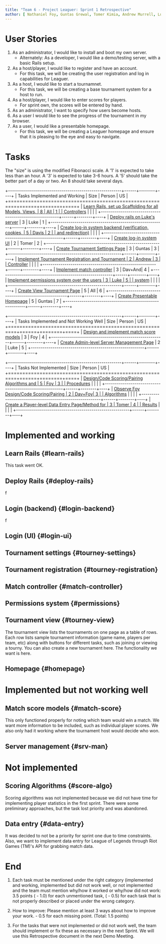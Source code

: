 ```yaml
---
title: "Team 6 - Project Leaguer: Sprint 1 Retrospective"
author: [ Nathaniel Foy, Guntas Grewal, Tomer Kimia, Andrew Murrell, Luke Shumaker, Davis Webb ]
---
```


# User Stories

1) As an administrator, I would like to install and boot my own server.
    - Alternately: As a developer, I would like a demo/testing server,
      with a basic Rails setup.
2) As a host/player, I would like to register and have an account.
    - For this task, we will be creating the user registration and log
      in capabilities for Leaguer.
3) As a host, I would like to start a tournamnet.
    - For this task, we will be creating a base tournament system for a
      host to run.
4) As a host/player, I would like to enter scores for players.
    - For sprint own, the scores will be entered by hand.
5) As an administrator, I want to specify how users become hosts.
6) As a user I would like to see the progress of the tournament in my
   browser.
7) As a user, I would like a presentable homepage.
    - For this task, we will be creating a Leaguer homepage and ensure that it
      is pleasing to the eye and easy to navigate.


# Tasks

The "size" is using the modified Fibonacci scale.  A '1' is expected
to take less than an hour.  A '3' is expected to take 3-6 hours.  A
'5' should take the better part of a day or two.  An 8 should take
several days.

+---------------------------------------------------------+------+--------+----+
| Tasks Implemented and Working                           | Size | Person | US |
+=========================================================+======+========+====+
| [Learn Rails, set up Scaffolding for all Models, Views, |    8 | All    |  1 |
| Controllers](#learn-rails)                              |      |        |    |
+---------------------------------------------------------+------+--------+----+
| [Deploy rails on Luke's server](#deploy-rails)          |    3 | Luke   |  1 |
+---------------------------------------------------------+------+--------+----+
| [Create log-in system backend (verification, cookies,   |    5 | Davis  |  2 |
| and redirection)](#login-backend)                       |      |        |    |
+---------------------------------------------------------+------+--------+----+
| [Create log-in system UI](#login-ui)                    |    2 | Tomer  |  2 |
+---------------------------------------------------------+------+--------+----+
| [Create Tournament Settings Page](#tourney-settings)    |    3 | Guntas |  3 |
+---------------------------------------------------------+------+--------+----+
| [Implement Tournament Registration and Tournament       |    2 | Andrew |  3 |
| Controller](#tourney-registration)                      |      |        |    |
+---------------------------------------------------------+------+--------+----+
| [Implement match controller](#match-controller)         |    3 | Dav+And|  4 |
+---------------------------------------------------------+------+--------+----+
| [Implement permissions system over the users            |    3 | Luke   |  5 |
| system](#permissions)                                   |      |        |    |
+---------------------------------------------------------+------+--------+----+
| [Create View Tournament Page](#tourney-view)            |    5 | All    |  6 |
+---------------------------------------------------------+------+--------+----+
| [Create Presentable Homepage](#homepage)                |    5 | Guntas |  7 |
+---------------------------------------------------------+------+--------+----+


+---------------------------------------------------------+------+--------+----+
| Tasks Implemented and Not Working Well                  | Size | Person | US |
+=========================================================+======+========+====+
| [Design and implement match score models](#match-score) |    3 | Foy    |  4 |
+---------------------------------------------------------+------+--------+----+
| [Create Admin-level Server Management Page](#srv-man)   |    2 | Luke   |  5 |
+---------------------------------------------------------+------+--------+----+


+---------------------------------------------------------+------+--------+----+
| Tasks Not Implemented                                   | Size | Person | US |
+=========================================================+======+========+====+
| [Design/Code Scoring/Pairing Algorithms and             |    5 | Foy    |  3 |
| Procedures](#score-algo)                                |      |        |    |
+---------------------------------------------------------+------+--------+----+
| [Observe Foy Design/Code Scoring/Pairing                |    2 | Dav+Foy|  3 |
| Algorithms](#score-algo)                                |      |        |    |
+---------------------------------------------------------+------+--------+----+
| [Create a Player-level Data Entry Page/Method for       |    3 | Tomer  |  4 |
| Results](#data-entry)                                   |      |        |    |
+---------------------------------------------------------+------+--------+----+

# Implemented and working

## Learn Rails {#learn-rails}

This task went OK.

## Deploy Rails {#deploy-rails}

f

## Login (backend) {#login-backend}

f

## Login (UI) {#login-ui}

## Tournament settings {#tourney-settings}

## Tournament registration {#tourney-registration}

## Match controller {#match-controller}

## Permissions system {#permissions}

## Tournament view {#tourney-view}

The tournament view lists the tournaments on one page as a table of rows. Each
row lists sample tournament information (game name, players per team, etc)
along with buttons for different tasks, such as joining or viewing a tourny.
You can also create a new tournament here. The functionality we want is
here.

## Homepage {#homepage}


# Implemented but not working well

## Match score models {#match-score}

This only functioned properly for noting which team would win a match. We want
more information to be included, such as individual player scores.  We also
only had it working where the tournament host would decide who won.

## Server management {#srv-man}



# Not implemented

## Scoring Algorithms {#score-algo}

Scoring algorithms was not implemented because we did not have time for 
implementing player statistics in the first sprint.  There were some
preliminary approaches, but the task lost priority and was abandoned.

## Data entry {#data-entry}

It was decided to not be a priority for sprint one due to time constraints. 
Also, we want to implement data entry for League of Legends through 
Riot Games (TM)'s API for grabbing match data.

# End

1. Each task must be mentioned under the right category (implemented
   and working, implemented but did not work well, or not implemented
   and the team must mention why/how it worked or why/how did not
   work: 3.5 points ( - 1.0) for each unmentioned task, ( - 0.5) for
   each task that is not properly described or placed under the wrong
   category.

2. How to improve: Please mention at least 3 ways  about  how to
   improve your work.  - 0.5 for each  missing point. (Total: 1.5
   points)

3. For the tasks that were not implemented or did not work well, the
   team should implement or fix these as necessary in the next
   Sprint. We will use this Retrospective document in the next Demo
   Meeting.

